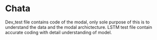 # Chata

Dev_test file contains code of the modal, only sole purpose of this is to understand the data and the modal archictecture.
LSTM test file contain accurate coding with detail understanding of model.
